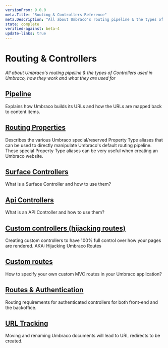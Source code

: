```yaml
---
versionFrom: 9.0.0
meta.Title: "Routing & Controllers Reference"
meta.Description: "All about Umbraco's routing pipeline & the types of Controllers used in Umbraco"
state: complete
verified-against: beta-4
update-links: true
---
```


# Routing & Controllers

_All about Umbraco's routing pipeline & the types of Controllers used in Umbraco, how they work and what they are used for_

## [Pipeline](Request-Pipeline/index.md)
Explains how Umbraco builds its URLs and how the URLs are mapped back to content items.

## [Routing Properties](routing-properties.md)
Describes the various Umbraco special/reserved Property Type aliases that can be used to directly manipulate Umbraco's default routing pipeline. These special Property Type aliases can be very useful when creating an Umbraco website.

## [Surface Controllers](surface-controllers.md)
What is a Surface Controller and how to use them?

## [Api Controllers](WebApi/index.md)
What is an API Controller and how to use them?

## [Custom controllers (hijacking routes)](custom-controllers.md)
Creating custom controllers to have 100% full control over how your pages are rendered. AKA: Hijacking Umbraco Routes

## [Custom routes](custom-routes.md)
How to specify your own custom MVC routes in your Umbraco application?

## [Routes & Authentication](Authorized/index.md)
Routing requirements for authenticated controllers for both front-end and the backoffice.

## [URL Tracking](URL-Tracking/index.md)
Moving and renaming Umbraco documents will lead to URL redirects to be created.
